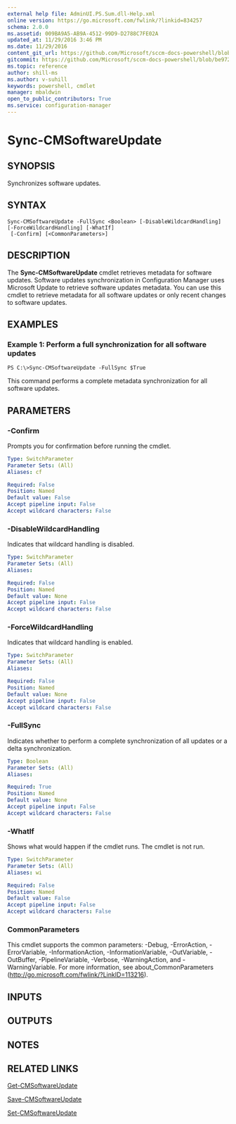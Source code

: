 ```yaml
---
external help file: AdminUI.PS.Sum.dll-Help.xml
online version: https://go.microsoft.com/fwlink/?linkid=834257
schema: 2.0.0
ms.assetid: 009BA9A5-AB9A-4512-99D9-D2788C7FE02A
updated_at: 11/29/2016 3:46 PM
ms.date: 11/29/2016
content_git_url: https://github.com/Microsoft/sccm-docs-powershell/blob/master/sccm-cmdlets/ConfigurationManager/vlatest/Sync-CMSoftwareUpdate.md
gitcommit: https://github.com/Microsoft/sccm-docs-powershell/blob/be9723fe908914c0e1ed2689b3ffaa3b56f1b53b/sccm-cmdlets/ConfigurationManager/vlatest/Sync-CMSoftwareUpdate.md
ms.topic: reference
author: shill-ms
ms.author: v-suhill
keywords: powershell, cmdlet
manager: mbaldwin
open_to_public_contributors: True
ms.service: configuration-manager
---
```


# Sync-CMSoftwareUpdate

## SYNOPSIS
Synchronizes software updates.

## SYNTAX

```
Sync-CMSoftwareUpdate -FullSync <Boolean> [-DisableWildcardHandling] [-ForceWildcardHandling] [-WhatIf]
 [-Confirm] [<CommonParameters>]
```

## DESCRIPTION
The **Sync-CMSoftwareUpdate** cmdlet retrieves metadata for software updates.
Software updates synchronization in Configuration Manager uses Microsoft Update to retrieve software updates metadata.
You can use this cmdlet to retrieve metadata for all software updates or only recent changes to software updates.

## EXAMPLES

### Example 1: Perform a full synchronization for all software updates
```
PS C:\>Sync-CMSoftwareUpdate -FullSync $True
```

This command performs a complete metadata synchronization for all software updates.

## PARAMETERS

### -Confirm
Prompts you for confirmation before running the cmdlet.

```yaml
Type: SwitchParameter
Parameter Sets: (All)
Aliases: cf

Required: False
Position: Named
Default value: False
Accept pipeline input: False
Accept wildcard characters: False
```

### -DisableWildcardHandling
Indicates that wildcard handling is disabled.

```yaml
Type: SwitchParameter
Parameter Sets: (All)
Aliases: 

Required: False
Position: Named
Default value: None
Accept pipeline input: False
Accept wildcard characters: False
```

### -ForceWildcardHandling
Indicates that wildcard handling is enabled.

```yaml
Type: SwitchParameter
Parameter Sets: (All)
Aliases: 

Required: False
Position: Named
Default value: None
Accept pipeline input: False
Accept wildcard characters: False
```

### -FullSync
Indicates whether to perform a complete synchronization of all updates or a delta synchronization.

```yaml
Type: Boolean
Parameter Sets: (All)
Aliases: 

Required: True
Position: Named
Default value: None
Accept pipeline input: False
Accept wildcard characters: False
```

### -WhatIf
Shows what would happen if the cmdlet runs.
The cmdlet is not run.

```yaml
Type: SwitchParameter
Parameter Sets: (All)
Aliases: wi

Required: False
Position: Named
Default value: False
Accept pipeline input: False
Accept wildcard characters: False
```

### CommonParameters
This cmdlet supports the common parameters: -Debug, -ErrorAction, -ErrorVariable, -InformationAction, -InformationVariable, -OutVariable, -OutBuffer, -PipelineVariable, -Verbose, -WarningAction, and -WarningVariable. For more information, see about_CommonParameters (http://go.microsoft.com/fwlink/?LinkID=113216).

## INPUTS

## OUTPUTS

## NOTES

## RELATED LINKS

[Get-CMSoftwareUpdate](xref:ConfigurationManager/vlatest/Get-CMSoftwareUpdate.md)

[Save-CMSoftwareUpdate](xref:ConfigurationManager/vlatest/Save-CMSoftwareUpdate.md)

[Set-CMSoftwareUpdate](xref:ConfigurationManager/vlatest/Set-CMSoftwareUpdate.md)


